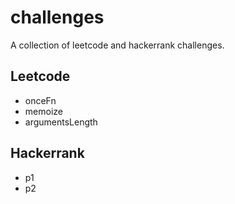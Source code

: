 # challenges
A collection of leetcode and hackerrank challenges.

## Leetcode

- onceFn
- memoize
- argumentsLength

## Hackerrank

- p1
- p2